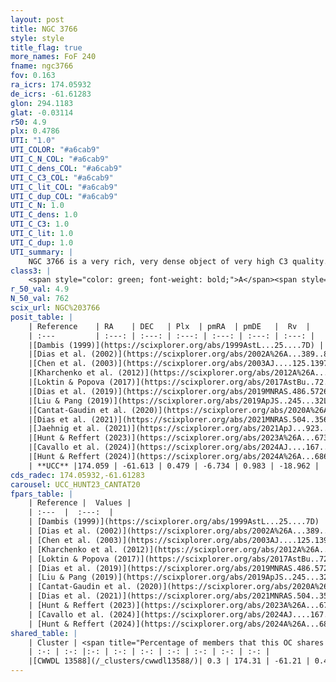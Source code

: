 ```yaml
---
layout: post
title: NGC 3766
style: style
title_flag: true
more_names: FoF 240
fname: ngc3766
fov: 0.163
ra_icrs: 174.05932
de_icrs: -61.61283
glon: 294.1183
glat: -0.03114
r50: 4.9
plx: 0.4786
UTI: "1.0"
UTI_COLOR: "#a6cab9"
UTI_C_N_COL: "#a6cab9"
UTI_C_dens_COL: "#a6cab9"
UTI_C_C3_COL: "#a6cab9"
UTI_C_lit_COL: "#a6cab9"
UTI_C_dup_COL: "#a6cab9"
UTI_C_N: 1.0
UTI_C_dens: 1.0
UTI_C_C3: 1.0
UTI_C_lit: 1.0
UTI_C_dup: 1.0
UTI_summary: |
    NGC 3766 is a very rich, very dense object of very high C3 quality. It is very well-studied in the literature. This object shares a very small percentage of members with a later reported entry.
class3: |
    <span style="color: green; font-weight: bold;">A</span><span style="color: green; font-weight: bold;">A</span>
r_50_val: 4.9
N_50_val: 762
scix_url: NGC%203766
posit_table: |
    | Reference    | RA    | DEC   | Plx  | pmRA  | pmDE   |  Rv  |
    | :---         | :---: | :---: | :---: | :---: | :---: | :---: |
    |[Dambis (1999)](https://scixplorer.org/abs/1999AstL...25....7D) | 174.055 | -61.615 | -- | -- | -- | -- |
    |[Dias et al. (2002)](https://scixplorer.org/abs/2002A%26A...389..871D) | 174.058 | -61.608 | -- | -7.21 | 1.33 | -16.66 |
    |[Chen et al. (2003)](https://scixplorer.org/abs/2003AJ....125.1397C) | 174.043 | -61.574 | -- | -7.21 | 1.33 | -19.0 |
    |[Kharchenko et al. (2012)](https://scixplorer.org/abs/2012A%26A...543A.156K) | 174.075 | -61.615 | -- | -6.0 | -0.1 | -- |
    |[Loktin & Popova (2017)](https://scixplorer.org/abs/2017AstBu..72..257L) | 174.06 | -61.608 | -- | -7.21 | 1.33 | -14.8 |
    |[Dias et al. (2019)](https://scixplorer.org/abs/2019MNRAS.486.5726D) | 174.058 | -61.608 | 0.46 | -6.733 | 1.01 | -16.489 |
    |[Liu & Pang (2019)](https://scixplorer.org/abs/2019ApJS..245...32L) | 174.067 | -61.598 | 0.461 | -6.728 | 0.98 | -- |
    |[Cantat-Gaudin et al. (2020)](https://scixplorer.org/abs/2020A%26A...640A...1C) | 174.061 | -61.616 | 0.459 | -6.731 | 0.961 | -- |
    |[Dias et al. (2021)](https://scixplorer.org/abs/2021MNRAS.504..356D) | 174.06 | -61.614 | 0.459 | -6.736 | 0.964 | -16.489 |
    |[Jaehnig et al. (2021)](https://scixplorer.org/abs/2021ApJ...923..129J) | 174.06 | -61.621 | 0.49 | -6.734 | 0.958 | -- |
    |[Hunt & Reffert (2023)](https://scixplorer.org/abs/2023A%26A...673A.114H) | 174.071 | -61.606 | 0.478 | -6.733 | 0.985 | -22.499 |
    |[Cavallo et al. (2024)](https://scixplorer.org/abs/2024AJ....167...12C) | 174.069 | -61.613 | 0.479 | -- | -- | -- |
    |[Hunt & Reffert (2024)](https://scixplorer.org/abs/2024A%26A...686A..42H) | 174.071 | -61.606 | 0.478 | -6.733 | 0.985 | -22.499 |
    | **UCC** |174.059 | -61.613 | 0.479 | -6.734 | 0.983 | -18.962 | 
cds_radec: 174.05932,-61.61283
carousel: UCC_HUNT23_CANTAT20
fpars_table: |
    | Reference |  Values |
    | :---  |  :---:  |
    | [Dambis (1999)](https://scixplorer.org/abs/1999AstL...25....7D) | `E_B-V_=0.197, DM0=11.15, log_age_=7.4` |
    | [Dias et al. (2002)](https://scixplorer.org/abs/2002A%26A...389..871D) | `E(B-V)=0.2, Dist=2218.0, Age=7.32` |
    | [Chen et al. (2003)](https://scixplorer.org/abs/2003AJ....125.1397C) | `HDis=1745, Age=0.01` |
    | [Kharchenko et al. (2012)](https://scixplorer.org/abs/2012A%26A...543A.156K) | `e_bv=0.208, distance=1685, log_age=7.95` |
    | [Loktin & Popova (2017)](https://scixplorer.org/abs/2017AstBu..72..257L) | `E(B-V)=0.175, Dmod=11.209, logt=7.16` |
    | [Dias et al. (2019)](https://scixplorer.org/abs/2019MNRAS.486.5726D) | `E(B-V)=0.23, Dist=1802, logAge=7.4, Z=0.009` |
    | [Liu & Pang (2019)](https://scixplorer.org/abs/2019ApJS..245...32L) | `Age=0.03, Z=0.0` |
    | [Cantat-Gaudin et al. (2020)](https://scixplorer.org/abs/2020A%26A...640A...1C) | `AVNN=0.66, DMNN=11.64, AgeNN=7.36` |
    | [Dias et al. (2021)](https://scixplorer.org/abs/2021MNRAS.504..356D) | `Av=0.803, Dist=1862, logage=7.491, [Fe/H]=0.051` |
    | [Hunt & Reffert (2023)](https://scixplorer.org/abs/2023A%26A...673A.114H) | `AV50=0.61, diffAV50=0.897, MOD50=11.454, logAge50=7.623` |
    | [Cavallo et al. (2024)](https://scixplorer.org/abs/2024AJ....167...12C) | `AV50=0.68, dMod50=11.33, logAge50=7.67, [Fe/H]50=0.05` |
    | [Hunt & Reffert (2024)](https://scixplorer.org/abs/2024A%26A...686A..42H) | `MassJ=3521.65` |
shared_table: |
    | Cluster | <span title="Percentage of members that this OC shares with the ones listed">%</span>   | RA   | DEC   | Plx   | pmRA  | pmDE  | Rv | UTI |
    | :-: | :-: |:-: | :-: | :-: | :-: | :-: | :-: | :-: |
    |[CWWDL 13588](/_clusters/cwwdl13588/)| 0.3 | 174.31 | -61.21 | 0.48 | -6.45 | 0.97 | -- |0.12 |
---
```

